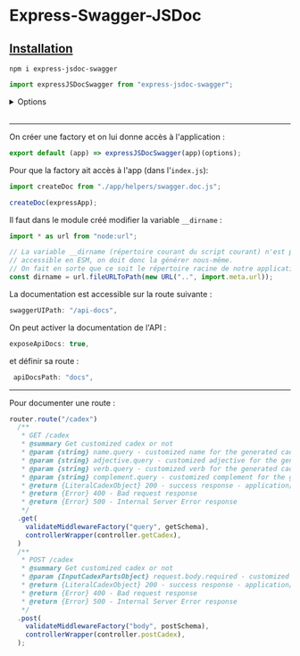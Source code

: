 # Express-Swagger-JSDoc

## <ins>Installation</ins>

```
npm i express-jsdoc-swagger
```

```js
import expressJSDocSwagger from "express-jsdoc-swagger";
```
<details>
<summary>Options</summary>

```js
const options = {
  info: {
    version: "1.0.0",
    title: "Cadavre exquis alias Cadex",
    license: {
      name: "MIT",
    },
  },
  security: {
    BasicAuth: {
      type: "http",
      scheme: "basic",
    },
  },
  // Base directory which we use to locate your JSDOC files
  baseDir: __dirname,
  // Glob pattern to find your jsdoc files (multiple patterns can be added in an array)
  filesPattern: "./**/*.js",
  // URL where SwaggerUI will be rendered
  swaggerUIPath: "/api-docs",
  // Expose OpenAPI UI
  exposeSwaggerUI: true,
  // Expose Open API JSON Docs documentation in `apiDocsPath` path.
  exposeApiDocs: false,
  // Open API JSON Docs endpoint.
  apiDocsPath: "/",
  // Set non-required fields as nullable by default
  notRequiredAsNullable: false,
  // You can customize your UI options.
  // you can extend swagger-ui-express config. You can checkout an example of this
  // in the `example/configuration/swaggerOptions.js`
  swaggerUiOptions: {},
};
```
</details>

<br/>

--- 
On créer une factory et on lui donne accès à l'application :
```js
export default (app) => expressJSDocSwagger(app)(options);
```

Pour que la factory ait accès à l'app (dans l'`index.js`):  
```js
import createDoc from "./app/helpers/swagger.doc.js";

createDoc(expressApp);
```

Il faut dans le module créé modifier la variable `__dirname` :  
```js
import * as url from "node:url";

// La variable __dirname (répertoire courant du script courant) n'est pas
// accessible en ESM, on doit donc la générer nous-même.
// On fait en sorte que ce soit le répertoire racine de notre application "app"
const dirname = url.fileURLToPath(new URL("..", import.meta.url));
```

La documentation est accessible sur la route suivante :
```js
swaggerUIPath: "/api-docs",
```

On peut activer la documentation de l'API :
```js
exposeApiDocs: true,
```
et définir sa route :
```js
 apiDocsPath: "docs",
```

---

Pour documenter une route :
```js
router.route("/cadex")
  /**
   * GET /cadex
   * @summary Get customized cadex or not
   * @param {string} name.query - customized name for the generated cadex
   * @param {string} adjective.query - customized adjective for the generated cadex
   * @param {string} verb.query - customized verb for the generated cadex
   * @param {string} complement.query - customized complement for the generated cadex
   * @return {LiteralCadexObject} 200 - success response - application/json
   * @return {Error} 400 - Bad request response
   * @return {Error} 500 - Internal Server Error response
   */
  .get(
    validateMiddlewareFactory("query", getSchema),
    controllerWrapper(controller.getCadex),
  )
  /**
   * POST /cadex
   * @summary Get customized cadex or not
   * @param {InputCadexPartsObject} request.body.required - customized parts for the generated cadex
   * @return {LiteralCadexObject} 200 - success response - application/json
   * @return {Error} 400 - Bad request response
   * @return {Error} 500 - Internal Server Error response
   */
  .post(
    validateMiddlewareFactory("body", postSchema),
    controllerWrapper(controller.postCadex),
  );
```